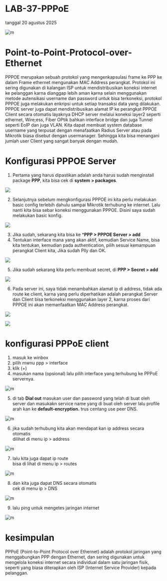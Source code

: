 # LAB-37-PPPoE
tanggal 20 agustus 2025 

![m](ppe.png)  

# Point-to-Point-Protocol-over-Ethernet
PPPOE merupakan sebuah protokol yang mengenkapsulasi frame ke PPP ke dalam Frame ethernet mengunakan MAC Address perangkat. Protokol ini sering digunakan di kalangan ISP untuk mendistribusikan koneksi internet ke pelanggan karna dianggap lebih aman karna selain menggunakan metode autensikasi username dan password untuk bisa terkoneksi, protokol PPPOE juga melakukan enkripsi untuk setiap transaksi data yang dilakukan. PPPOE server juga dapat mendistribusikan alamat IP ke perangkat PPPOE Client secara otomatis layaknya DHCP server melalui koneksi layer2 seperti ethernet, Wire;ess, Fiber OPtik bahkan interface bridge dan juga Tunnel seperti EoIP dan juga VLAN. Kita dapat membuat system database username yang terpusat dengan menafaatkan Radius Server atau pada Mikrotik biasa disebut dengan usermanager. Sehingga kita bisa menangani jumlah user Client yang sangat banyak dengan mudah.

# Konfigurasi PPPOE Server  

1. Pertama yang harus dipastikan adalah anda harus sudah menginstall package **PPP**, kita bisa cek di **system > packages**.  

![](pkgs.png)  

2. Selanjutnya sebelum mengkonfigurasi PPPOE ini kita perlu melakukan basic config terlebih dahulu sampai Mikrotik terhubung ke internet. Lalu nanti kita bisa sebar koneksi menggunakan PPPOE. Disini saya sudah melakukan basic konfig.  

![](basic.png)  

3. Jika sudah, sekarang kita bisa ke ***PPP > PPPOE Server > add**  
4. Tentukan interface mana yang akan aktif, kemudian Service Name, bisa kita tentukan, kemudian pada authentication, pilih sesuai kemampuan perangkat Client kita, Jika sudah
   Plly dan OK.  

![](server.png)  

5. Jika sudah sekarang kita perlu membuat secret, di **PPP > Secret > add**  

![](rahasia.png)  

6. Pada server ini, saya tidak menambahkan alamat ip di address, tidak ada route ke client, karna yang perlu diperhatikan adalah perangkat Server dan Client bisa terkoneksi menggunakan layer 2, karna proses dari PPPOE ini akan memanfaatkan MAC Address perangkat.  

![](noaddrs.png)  

![](noclientroute.png)

# konfigurasi PPPoE client    
1. masuk ke winbox   
2. pilih mwnu ppp > interface    
3. klik (+)     
4. masukan nama (opsional) lalu pilih interface yang terhubung ke PPPoE servernya.      

![m](y1.PNG)

5. di tab **Dial out** masukan user dan password yang telah di buat oleh server dan masukakn service name yang di buat oleh server lalu profile arah kan ke **default-encryption.** trus centang use peer DNS.  

![m](y2.PNG)

6. jika sudah terhubung kita akan mendapat kan ip address secara otomatis    
   dilihat di menu ip > address

![m](adds.png)

7. lalu kita juga dapat ip route     
   bisa di lihat di menu ip > routes

![m](rt.png)

8. dan kita juga dapat DNS secara otomatis     
   cek di menu ip > DNS

![m](dns.png)

9. lalu ping untuk mengetes jaringan internet   

![m](pink.png)

# kesimpulan 

PPPoE (Point-to-Point Protocol over Ethernet) adalah protokol jaringan yang menggabungkan PPP dengan Ethernet, dan sering digunakan untuk mengelola koneksi internet secara individual dalam satu jaringan fisik, seperti yang biasa diterapkan oleh ISP (Internet Service Provider) kepada pelanggan.
